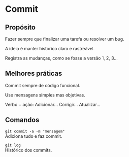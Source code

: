 # Commit

## Propósito
Fazer sempre que finalizar uma tarefa ou resolver um bug.

A ideia é manter histórico claro e rastreável.

Registra as mudanças, como se fosse a versão 1, 2, 3...

## Melhores práticas
Commit sempre de código funcional.

Use mensagens simples mas objetivas.

Verbo + ação: Adicionar... Corrigir... Atualizar...

## Comandos
`git commit -a -m "mensagem"`\
Adiciona tudo e faz commit.

`git log`\
Histórico dos commits.
